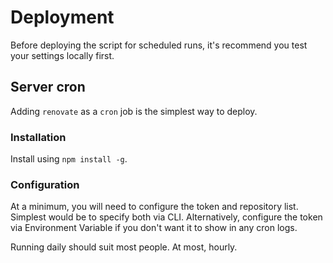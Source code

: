 # Deployment

Before deploying the script for scheduled runs, it's recommend you test your
settings locally first.

## Server cron

Adding `renovate` as a `cron` job is the simplest way to deploy.

### Installation

Install using `npm install -g`.

### Configuration

At a minimum, you will need to configure the token and repository list. Simplest
would be to specify both via CLI. Alternatively, configure the token via
Environment Variable if you don't want it to show in any cron logs.

Running daily should suit most people. At most, hourly.
